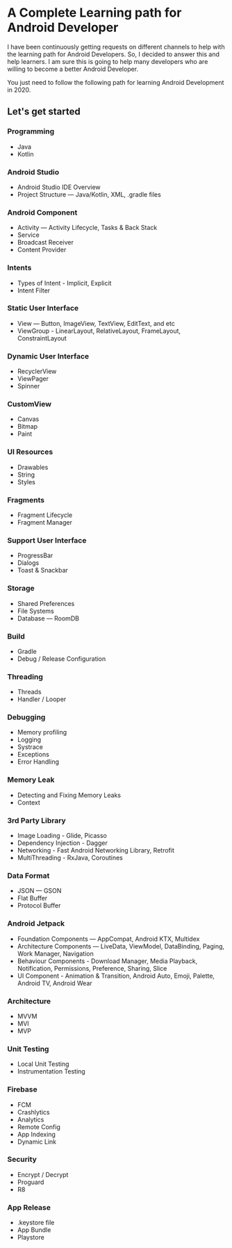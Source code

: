 # A Complete Learning path for Android Developer

I have been continuously getting requests on different channels to help with the learning path for Android Developers. So, I decided to answer this and help learners. I am sure this is going to help many developers who are willing to become a better Android Developer.

You just need to follow the following path for learning Android Development in 2020.

## Let's get started
### Programming
- Java
- Kotlin

### Android Studio
- Android Studio IDE Overview
- Project Structure — Java/Kotlin, XML, .gradle files

### Android Component
- Activity — Activity Lifecycle, Tasks & Back Stack
- Service
- Broadcast Receiver
- Content Provider

### Intents
- Types of Intent - Implicit, Explicit
- Intent Filter

### Static User Interface
- View — Button, ImageView, TextView, EditText, and etc
- ViewGroup - LinearLayout, RelativeLayout, FrameLayout, ConstraintLayout

### Dynamic User Interface
- RecyclerView
- ViewPager
- Spinner

### CustomView
- Canvas
- Bitmap
- Paint

### UI Resources
- Drawables
- String
- Styles

### Fragments
- Fragment Lifecycle
- Fragment Manager

### Support User Interface
- ProgressBar
- Dialogs
- Toast & Snackbar

### Storage
- Shared Preferences
- File Systems
- Database — RoomDB

### Build
- Gradle
- Debug / Release Configuration

### Threading
- Threads
- Handler / Looper

### Debugging
- Memory profiling
- Logging
- Systrace
- Exceptions
- Error Handling

### Memory Leak
- Detecting and Fixing Memory Leaks
- Context

### 3rd Party Library
- Image Loading - Glide, Picasso
- Dependency Injection - Dagger
- Networking - Fast Android Networking Library, Retrofit
- MultiThreading - RxJava, Coroutines

### Data Format
- JSON — GSON
- Flat Buffer
- Protocol Buffer

### Android Jetpack
- Foundation Components — AppCompat, Android KTX, Multidex
- Architecture Components — LiveData, ViewModel, DataBinding, Paging, Work Manager, Navigation
- Behaviour Components - Download Manager, Media Playback, Notification, Permissions, Preference, Sharing, Slice
- UI Component - Animation & Transition, Android Auto, Emoji, Palette, Android TV, Android Wear

### Architecture
- MVVM
- MVI
- MVP

### Unit Testing
- Local Unit Testing
- Instrumentation Testing

### Firebase
- FCM
- Crashlytics
- Analytics
- Remote Config
- App Indexing
- Dynamic Link

### Security
- Encrypt / Decrypt
- Proguard
- R8

### App Release
- .keystore file
- App Bundle
- Playstore



